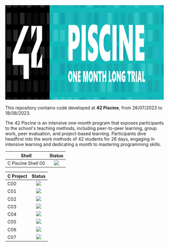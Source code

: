 <img src="https://github.com/AndrePatchy/42/blob/main/42_piscine_banner_new.png?raw=true" width="1200" height="300" /> 

This repository contains code developed at **42 Piscine**, from 26/07/2023 to 18/08/2023.

The 42 Piscine is an intensive one-month program that exposes participants to the school's teaching methods, including peer-to-peer learning, group work, peer evaluation, and project-based learning. Participants dive headfirst into the work methods of 42 students for 26 days, engaging in intensive learning and dedicating a month to mastering programming skills.

| Shell         | Status        |
| ------------- |:-------------:|
| C Piscine Shell 00      | <img src="https://camo.githubusercontent.com/38f3e8b777e65f92615a2c4a583b823aff4a261f27496ef5323009283dded4f4/68747470733a2f2f696d672e736869656c64732e696f2f62616467652f7374617475732d646f6e652d73756363657373" data-canonical-src="https://img.shields.io/badge/status-done-success" style="max-width: 100%;">

| C Project     | Status        |
| ------------- |:-------------:|
| C00           |<img src="https://camo.githubusercontent.com/38f3e8b777e65f92615a2c4a583b823aff4a261f27496ef5323009283dded4f4/68747470733a2f2f696d672e736869656c64732e696f2f62616467652f7374617475732d646f6e652d73756363657373" data-canonical-src="https://img.shields.io/badge/status-done-success" style="max-width: 100%;"> |
| C01           |<img src="https://camo.githubusercontent.com/38f3e8b777e65f92615a2c4a583b823aff4a261f27496ef5323009283dded4f4/68747470733a2f2f696d672e736869656c64732e696f2f62616467652f7374617475732d646f6e652d73756363657373" data-canonical-src="https://img.shields.io/badge/status-done-success" style="max-width: 100%;"> |
| C02           |<img src="https://camo.githubusercontent.com/38f3e8b777e65f92615a2c4a583b823aff4a261f27496ef5323009283dded4f4/68747470733a2f2f696d672e736869656c64732e696f2f62616467652f7374617475732d646f6e652d73756363657373" data-canonical-src="https://img.shields.io/badge/status-done-success" style="max-width: 100%;"> |
| C03           |<img src="https://camo.githubusercontent.com/38f3e8b777e65f92615a2c4a583b823aff4a261f27496ef5323009283dded4f4/68747470733a2f2f696d672e736869656c64732e696f2f62616467652f7374617475732d646f6e652d73756363657373" data-canonical-src="https://img.shields.io/badge/status-done-success" style="max-width: 100%;"> |
| C04           |<img src="https://camo.githubusercontent.com/38f3e8b777e65f92615a2c4a583b823aff4a261f27496ef5323009283dded4f4/68747470733a2f2f696d672e736869656c64732e696f2f62616467652f7374617475732d646f6e652d73756363657373" data-canonical-src="https://img.shields.io/badge/status-done-success" style="max-width: 100%;"> |
| C05           |<img src="https://camo.githubusercontent.com/38f3e8b777e65f92615a2c4a583b823aff4a261f27496ef5323009283dded4f4/68747470733a2f2f696d672e736869656c64732e696f2f62616467652f7374617475732d646f6e652d73756363657373" data-canonical-src="https://img.shields.io/badge/status-done-success" style="max-width: 100%;"> |
| C06           |<img src="https://camo.githubusercontent.com/38f3e8b777e65f92615a2c4a583b823aff4a261f27496ef5323009283dded4f4/68747470733a2f2f696d672e736869656c64732e696f2f62616467652f7374617475732d646f6e652d73756363657373" data-canonical-src="https://img.shields.io/badge/status-done-success" style="max-width: 100%;"> |
| C07           |<img src="https://camo.githubusercontent.com/38f3e8b777e65f92615a2c4a583b823aff4a261f27496ef5323009283dded4f4/68747470733a2f2f696d672e736869656c64732e696f2f62616467652f7374617475732d646f6e652d73756363657373" data-canonical-src="https://img.shields.io/badge/status-done-success" style="max-width: 100%;"> |
